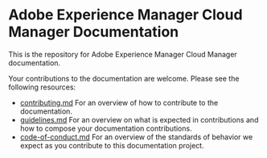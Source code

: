 # Adobe Experience Manager Cloud Manager Documentation

This is the repository for Adobe Experience Manager Cloud Manager documentation.

Your contributions to the documentation are welcome. Please see the following resources:

* [contributing.md](contributing.md) For an overview of how to contribute to the documentation.
* [guidelines.md](guidelines.md) For an overview on what is expected in contributions and how to compose your documentation contributions.
* [code-of-conduct.md](code-of-conduct.md) For an overview of the standards of behavior we expect as you contribute to this documentation project.

